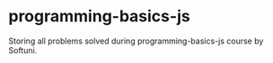 # programming-basics-js
Storing all problems solved during programming-basics-js course by Softuni.
